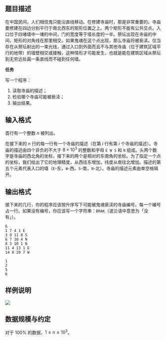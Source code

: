 ## 题目描述

在中国民间，人们相信鬼只能沿直线移动。在修建寺庙时，那是非常重要的。寺庙要修建在四边分别平行于南北西东的矩形位置之上。两个矩形不能有公共交点。入口位于四堵墙中一堵的中间，门的宽度等于墙长度的一半。祭坛出现在寺庙的中间，矩形的对角线在那里相交。如果鬼魂在这个点出现，那么寺庙将被亵渎。仅当存在从祭坛射出的一束光线，通过入口到外面而且不与其他寺庙（位于建筑区域平行的地带）的墙壁相交或接触，这种情形才可能发生，也就是能在建筑区域从祭坛到无穷远处画一条直线而不碰到任何墙。

**任务**

写一个程序：

1. 读取寺庙的描述；
2. 检验哪个寺庙可能被亵渎；
3. 输出结果。

## 输入格式

首行有一个整数 $n$ 被列出。

在接下来的 $n$ 行的每一行有一个寺庙的描述（在第 $i$ 行有第 $i$ 个寺庙的描述）。寺庙的描述由四个非负的不大于 $8\times 10^3$ 的整数和字母 `E W S` 和 `N` 组成。头两个数字是寺庙的西北角的坐标，接下来的两个是相对的东南角的坐标。为了指定一个点的坐标，我们给出了它的地理精度，从西往东增加，纬度从南往北增加。描述的第五个元素代表入口的墙（`E`-东，`W`-西，`S`-南，`N`-北）。寺庙的描述元素由单空格隔开。

## 输出格式

接下来的几行，你的程序应该按升序写下可能被鬼魂亵渎的寺庙编号。每一个编号占一行。如果没有编号，你应该写一个字符串：`BRAK`（波兰语中意思为「没有」）。

```input1
6
1 7 4 1 E
3 9 11 8 S
6 7 10 4 N
8 3 10 1 N
11 4 13 1 E
14 8 20 7 W
```


```output1
1
2
5
6
```

## 样例说明

![](https://hydro.org.cn/d/bzoj/p/2934/file/pic1.jpg)

## 数据规模与约定

对于 $100\%$ 的数据，$1 \le n \le 10^3$。


